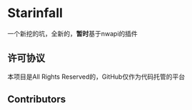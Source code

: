 # Starinfall

一个新挖的坑，全新的，**暂时**基于nwapi的插件

## 许可协议

本项目是All Rights Reserved的，GitHub仅作为代码托管的平台

## Contributors

<!-- ALL-CONTRIBUTORS-LIST:START - Do not remove or modify this section -->
<!-- prettier-ignore-start -->
<!-- markdownlint-disable -->

<!-- markdownlint-restore -->
<!-- prettier-ignore-end -->

<!-- ALL-CONTRIBUTORS-LIST:END -->

